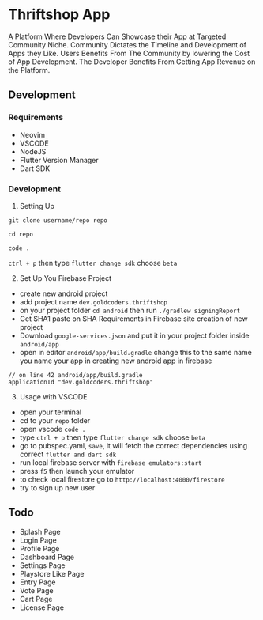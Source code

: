 # Thriftshop App

A Platform Where Developers Can Showcase their App at Targeted Community Niche.
Community Dictates the Timeline and Development of Apps they Like.
Users Benefits From The Community by lowering the Cost of App Development.
The Developer Benefits From Getting App Revenue on the Platform.

## Development

### Requirements
- Neovim
- VSCODE
- NodeJS
- Flutter Version Manager
- Dart SDK

### Development
1. Setting Up 

`git clone username/repo repo`

`cd repo`

`code .`

`ctrl + p` then type `flutter change sdk` choose `beta`

2. Set Up You Firebase Project

- create new android project
- add project name `dev.goldcoders.thriftshop`
- on your project folder `cd android` then run `./gradlew signingReport`
- Get SHA1 paste on SHA Requirements in Firebase site creation of new project
- Download `google-services.json` and put it in your project folder inside `android/app`
- open in editor `android/app/build.gradle` change this to the same name you name your app in creating new android app in firebase

```
// on line 42 android/app/build.gradle
applicationId "dev.goldcoders.thriftshop"
```

3. Usage with VSCODE

- open your terminal
- cd to your `repo` folder
- open vscode  `code .`
- type `ctrl + p` then type `flutter change sdk` choose `beta`
- go to pubspec.yaml, `save`, it will fetch the correct dependencies using correct `flutter and dart sdk`
- run local firebase server with `firebase emulators:start`
- press `f5` then launch your emulator 
- to check local firestore go to `http://localhost:4000/firestore`
- try to sign up new user

## Todo

- Splash Page
- Login Page
- Profile Page
- Dashboard Page
- Settings Page
- Playstore Like Page
- Entry Page
- Vote Page
- Cart Page
- License Page